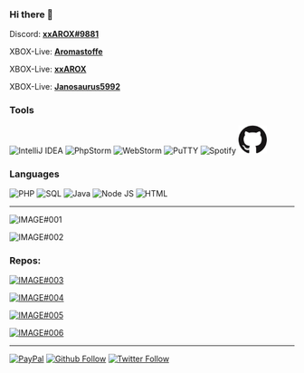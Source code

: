### Hi there 👋

Discord: <b>[xxAROX#9881](https://discord.bio/p/xxAROX)</b>

XBOX-Live: <b>[Aromastoffe](https://account.xbox.com/de-de/Profile?gamerTag=Aromastoffe)</b>

XBOX-Live: <b>[xxAROX](https://account.xbox.com/de-de/Profile?gamerTag=xxAROX)</b>

XBOX-Live: <b>[Janosaurus5992](https://account.xbox.com/de-de/Profile?gamerTag=Janosaurus5992)</b>


### Tools
<img alt="IntelliJ IDEA" src="" width="50" height="50"></img>
<img alt="PhpStorm" src="https://upload.wikimedia.org/wikipedia/commons/d/d2/PhpStorm_Icon.png" width="50" height="50"></img>
<img alt="WebStorm" src="https://upload.wikimedia.org/wikipedia/commons/thumb/c/c0/WebStorm_Icon.svg/1200px-WebStorm_Icon.svg.png" width="50" height="50"></img>
<img alt="PuTTY" src="https://upload.wikimedia.org/wikipedia/commons/b/b6/PuTTY_icon_128px.png" width="50" height="50"></img>
<img alt="Spotify" src="https://image.flaticon.com/icons/png/512/2111/2111624.png" width="50" height="50"></img>
<img alt="GitHub" src="https://raw.githubusercontent.com/github/explore/78df643247d429f6cc873026c0622819ad797942/topics/github/github.png" width="50" height="50"></img>
<!-- <img alt="" src="" width="50" height="50"></img> -->

### Languages
<img alt="PHP" src="https://www.php.net/images/logos/new-php-logo.svg" width="50" height="50"></img>
<img alt="SQL" src="https://cdn2.iconfinder.com/data/icons/programming-50/64/206_programming-sql-data-database-512.png" width="50" height="50"></img>
<img alt="Java" src="https://cdn.iconscout.com/icon/free/png-512/java-43-569305.png" width="50" height="50"></img>
<img alt="Node JS" src="https://cdn.iconscout.com/icon/free/png-512/node-js-1174925.png" width="50" height="50"></img>
<img alt="HTML" src="https://images.vexels.com/media/users/3/166383/isolated/preview/6024bc5746d7436c727825dc4fc23c22-html-programmiersprachen-symbol-by-vexels.png" width="50" height="50"></img>
<!-- <img alt="" src="" width="50" height="50"></img> -->


***


![IMAGE#001](https://github-readme-stats.vercel.app/api/top-langs/?username=xxAROX&hide=shell)

![IMAGE#002](https://github-readme-stats.vercel.app/api?username=xxAROX&hide=prs&count_private=true&show_icons=true)

### Repos:
[![IMAGE#003](https://github-readme-stats.vercel.app/api/pin/?username=xxAROX&show_owner=true&repo=SkinStealer)](https://github.com/xxAROX/SkinStealer)

[![IMAGE#004](https://github-readme-stats.vercel.app/api/pin/?username=xxAROX&show_owner=true&repo=BetterParticles)](https://github.com/xxAROX/BetterParticles)

[![IMAGE#005](https://github-readme-stats.vercel.app/api/pin/?username=xxAROX&show_owner=true&repo=BetterEmotes)](https://github.com/xxAROX/BetterEmotes)

[![IMAGE#006](https://github-readme-stats.vercel.app/api/pin/?username=xxAROX&show_owner=true&repo=FishingRod)](https://github.com/xxAROX/FishingRod)


***


[![PayPal](https://img.shields.io/badge/Paypal-Donate!-%2300457C.svg?logo=paypal&style=flat-square)](https://paypal.me/xxarox)<!-- [![Patreon](https://img.shields.io/endpoint.svg?url=https%3A%2F%2Fshieldsio-patreon.herokuapp.com%2Farox_xx&style=flat-square)](https://www.patreon.com/arox_xx) -->
[![Github Follow](https://img.shields.io/github/followers/xxarox?label=Follow&style=social)](https://github.com/xxarox)
[![Twitter Follow](https://img.shields.io/twitter/follow/arox_xx?label=Follow&style=social)](https://twitter.com/arox_xx)
<!--a href="https://stimomc.de/discord"><img src="https://discordapp.com/api/guilds/664707991974576137/embed.png" alt="Discord server"/></a-->

<!--
**xxAROX/xxAROX** is a ✨ _special_ ✨ repository because its `README.md` (this file) appears on your GitHub profile.

Here are some ideas to get you started:

- 🔭 I’m currently working on ...
- 🌱 I’m currently learning ...
- 👯 I’m looking to collaborate on ...
- 🤔 I’m looking for help with ...
- 💬 Ask me about ...
- 📫 How to reach me: ...
- 😄 Pronouns: ...
- ⚡ Fun fact: ...
-->
